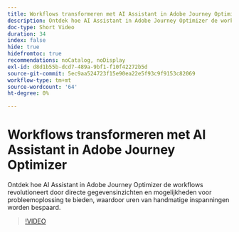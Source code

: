 ```yaml
---
title: Workflows transformeren met AI Assistant in Adobe Journey Optimizer
description: Ontdek hoe AI Assistant in Adobe Journey Optimizer de workflows revolutioneert door directe gegevensinzichten en mogelijkheden voor probleemoplossing te bieden, waardoor uren van handmatige inspanningen worden bespaard.
doc-type: Short Video
duration: 34
index: false
hide: true
hidefromtoc: true
recommendations: noCatalog, noDisplay
exl-id: d8d1b55b-dcd7-489a-9bf1-f10f42272b5d
source-git-commit: 5ec9aa524723f15e90ea22e5f93c9f9153c82069
workflow-type: tm+mt
source-wordcount: '64'
ht-degree: 0%

---
```


# Workflows transformeren met AI Assistant in Adobe Journey Optimizer

Ontdek hoe AI Assistant in Adobe Journey Optimizer de workflows revolutioneert door directe gegevensinzichten en mogelijkheden voor probleemoplossing te bieden, waardoor uren van handmatige inspanningen worden bespaard.

<!-- 65_S653_3442539_33_transforming-workflows-with-ai-assistant-in-adobe-journey-optimizer -->
>[!VIDEO](https://video.tv.adobe.com/v/3460441/?learn=on&enablevpops=true&captions=dut)
